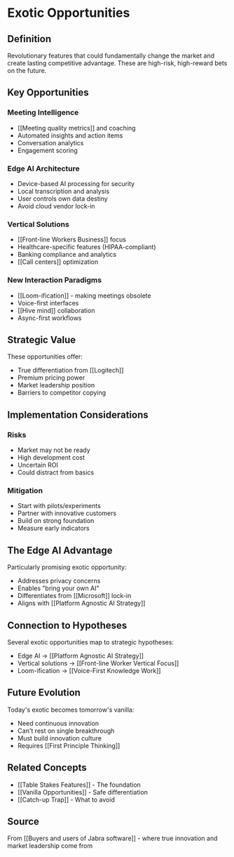 # Exotic Opportunities

## Definition

Revolutionary features that could fundamentally change the market and create lasting competitive advantage. These are high-risk, high-reward bets on the future.

## Key Opportunities

### Meeting Intelligence
- [[Meeting quality metrics]] and coaching
- Automated insights and action items
- Conversation analytics
- Engagement scoring

### Edge AI Architecture
- Device-based AI processing for security
- Local transcription and analysis
- User controls own data destiny
- Avoid cloud vendor lock-in

### Vertical Solutions
- [[Front-line Workers Business]] focus
- Healthcare-specific features (HIPAA-compliant)
- Banking compliance and analytics
- [[Call centers]] optimization

### New Interaction Paradigms
- [[Loom-ification]] - making meetings obsolete
- Voice-first interfaces
- [[Hive mind]] collaboration
- Async-first workflows

## Strategic Value

These opportunities offer:
- True differentiation from [[Logitech]]
- Premium pricing power
- Market leadership position
- Barriers to competitor copying

## Implementation Considerations

### Risks
- Market may not be ready
- High development cost
- Uncertain ROI
- Could distract from basics

### Mitigation
- Start with pilots/experiments
- Partner with innovative customers
- Build on strong foundation
- Measure early indicators

## The Edge AI Advantage

Particularly promising exotic opportunity:
- Addresses privacy concerns
- Enables "bring your own AI"
- Differentiates from [[Microsoft]] lock-in
- Aligns with [[Platform Agnostic AI Strategy]]

## Connection to Hypotheses

Several exotic opportunities map to strategic hypotheses:
- Edge AI → [[Platform Agnostic AI Strategy]]
- Vertical solutions → [[Front-line Worker Vertical Focus]]
- Loom-ification → [[Voice-First Knowledge Work]]

## Future Evolution

Today's exotic becomes tomorrow's vanilla:
- Need continuous innovation
- Can't rest on single breakthrough
- Must build innovation culture
- Requires [[First Principle Thinking]]

## Related Concepts
- [[Table Stakes Features]] - The foundation
- [[Vanilla Opportunities]] - Safe differentiation
- [[Catch-up Trap]] - What to avoid

## Source
From [[Buyers and users of Jabra software]] - where true innovation and market leadership come from